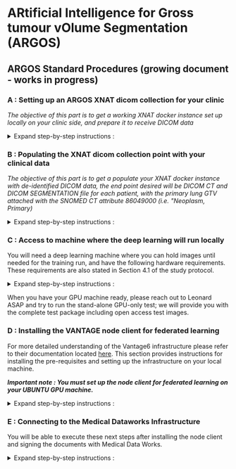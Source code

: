 # ARtificial Intelligence for Gross tumour vOlume Segmentation (ARGOS)

## ARGOS Standard Procedures (growing document - works in progress)

### A : Setting up an ARGOS XNAT dicom collection for your clinic
_The objective of this part is to get a working XNAT docker instance set up locally on your clinic side, and prepare it to receive DICOM data_

<details><summary>Expand step-by-step instructions :</summary>

Step 1 : Ensure that you have sufficient space, memory and reasonably up to date hardware including ***at least 1 GPU chip***. For reference, the MAASTRO node is an Amazon AWS Ubuntu Linux 18.04 virtual machine with 10GBit network and 100GB storage (it happens to be the g3.xlarge template instance).

Step 2 : Install Docker Engine (free Community Edition version). Follow the instructions here - https://docs.docker.com/engine/install/ubuntu/

Step 3 : After validating that Docker is working (e.g. do the hello-world demo recommended at the end of the install documentation) please also install docker-compose (https://docs.docker.com/compose/install/).

Step 4 : Install the git library with `sudo apt-get install git`.

Step 5 : Find the XNAT docker-compose registry by the Washington University Neuro-imaging Research Group, and follow the instructions to clone their repository to your system, starting with the `git clone https://github.com/NrgXnat/xnat-docker-compose`.

Step 6 : Create an XNAT instance by switching directory into the xnat-docker-compose master folder `cd xnat-docker-compose` and then copy the default environment template to the .env file as `sudo cp default.env .env`.

Step 7 : Spin up the required XNAT components using docker-compose as follows `sudo docker-compose up -d`.

Step 8 : Depending on your system Step 7 could well take a few minutes to get set up. You can check status using the following command `sudo docker stats`. Once all three docker images in the XNAT package are stable at very low load, it probably means everything is up and running nice in the background.

Step 9 : On the same machine that is hosting your XNAT docker instance, you now need to point a web browser to http://localhost:80. The XNAT welcome screen should come up momentarily.
</details>

### B : Populating the XNAT dicom collection point with your clinical data
_The objective of this part is to get a populate your XNAT docker instance with de-identified DICOM data, the end point desired will be DICOM CT and DICOM SEGMENTATION file for each patient, with the primary lung GTV attached with the SNOMED CT attribute 86049000 (i.e. "Neoplasm, Primary)_

<details><summary>Expand step-by-step instructions :</summary>

Step 1 : On the XNAT welcome screen, you will log in as _admin_ and the password is _admin_.
![](./screenshots/xnat_splash_admin.jpg)

Step 2 : Create a new project, for instance, I am calling mine "ARGOSnode02". This name is only visible on your side, no one else needs this, so feel free to label your collection as you wish.
![](./screenshots/xnat-new-projecr.png)

Step 3 : There are now several options to populate the XNAT collection with your DICOM CT and DICOM RTSTRUCT (for most partners) or DICOM SEGMENTATION (for the minority of partners). We will provide you some of the data transfer options below.

**Note well : If using RTSTRUCT, please have primary lung tumour(s) named as 'GTV-1' (GTV-2, etc. if more than one primary in the lung). Malignant nodes are named as 'GTV-N1' ('GTV-N2', etc. if more than one node) or simply 'GTV-Nsum'. Organs at risk such as 'Esophagus', 'Heart', 'Lung-Left', 'Lung-Right', are all purely optional.**

##### Option 1 : Direct upload with python batching script
_This can only work with adequately de-identified and correctly-cleaned DICOM data_. We provide you with a python notebook script to iterate through every patient folder in a local filesystem directory, it will package each patient folder as a zip object, and then transmit the zip via API into your local XNAT docker instance which will collect it and try to archive it. This requires Python version 3.7 or later.

##### Option 2 : Clinical Trial Processor pipeline ending with DICOM transfer
_This is probably the most useful clinical-integrated workflow_. Here, we need to set you up with Clinical Trial Processor workflow that will (i) consume a copy of your DICOM files exported from your planning system or PACS (b) it will de-identify (using a key file) and change the GTV names (again using a lookup file) into the standard required above (c) it will send it across via standard DICOM protocol across the network to try to reach port number 8104 on your XNAT machine.
  * Download and install Java JRE/JDK _version 8_ (no higher than 8 please)
  * Download and install CTP as per the guidance here : https://mircwiki.rsna.org/index.php?title=MIRC_CTP
  * Extract the contents of the zip package called 'ctp_config_dicom' and replace the files in your CTP directory if needed.
  * Please follow the README notes in this zip package to set up your de-identification and GTV renaming correctly.

##### Option 3 : Clinical Trial Processor pipeline ending with HTTPS transfer
_This is probably one of the options for partners that want to move clinical data to a university department that hosts the ARGOS node_. This will be again done with Clinical Trial Processor and works in similar fashion as Option 2 above, except we will need an EXTRA CTP instance on the RECEIVING SIDE to pick up data via http/http and forward it sideways to XNAT.
  * Download and install Java JRE/JDK _version 8_ (no higher than 8 please)
  * Download and install CTP as per the guidance here : https://mircwiki.rsna.org/index.php?title=MIRC_CTP
  * Note you will need CTP installed on the SENDER SIDE, and also a CTP installed on the RECEIVER SIDE.
  * For the sender : Extract the contents of the zip package called 'ctp_config_http_SENDER' and replace the files in your CTP directory if needed. Please follow the README notes in this zip package to set up your de-identification and GTV renaming correctly.
  * For the receiver : Extract the contents of the zip package called 'ctp_config_http_RECEIVER', then follow the README notes in this zip package to set up your receiver and forward the data into XNAT.

Step 4 : First try a testrun with a dummy case (eg delineated RANDO phantom, or use one of our public access cases from The Cancer Imaging Archive) e.g. LUNG-001 included in this repository. This is to make sure the transfer into XNAT is going as expected. Try downloading this dummy case back from XNAT and open it with your Dicom tools; check if it compares well to the original (must be same other than patient de-identification and GTV renaming). An example of one of my cases in XNAT is in the screenshot below, you see this one has multiple CT slices and one single SEG (or RTSTRUCT if this is your case) assigned to this patient.
![](./screenshots/xnat-dicom-ct-seg.png)

Step 5: Instructions for converting RTSTRUCT to SEGMENTATION following shortly .....
</details>


### C : Access to machine where the deep learning will run locally
You will need a deep learning machine where you can hold images until needed for the training run, and have the following hardware requirements. These requirements are also stated in Section 4.1 of the study protocol.

<details><summary>Expand step-by-step instructions :</summary>

  * We strongly recommend ***Ubuntu 18.04 LTS*** operating system
  * ***Python version 3.7 or higher***
  * ***Docker Desktop*** community edition (free)
  * ***At least 1 GPU with the most up to date drivers; we plan to use TensorFlow v2.4 so we need updated GPU drivers***
  * ***At least 16GB of RAM***
  * At least ***50GB of disk space but more space will be much better*** (50GB corresponds very roughly to 100 patients with 1 Lung CT study and 1 RTSTRUCT file each)
  * The clinic researcher needs to have local admin rights on this deep learning machine
  * Local IP address and port for HTTPS (we will tell you which port number to enable)
  
</details>

When you have your GPU machine ready, please reach out to Leonard ASAP and try to run the stand-alone GPU-only test; we will provide you with the complete test package including open access test images.

### D : Installing the VANTAGE node client for federated learning
For more detailed understanding of the Vantage6 infrastructure please refer to their documentation located [here](https://vantage6.ai/). This section provides instructions for installing the pre-requisites and setting up the infrastructure on your local machine.

***Important note : You must set up the node client for federated learning on your UBUNTU GPU machine.***

<details><summary>Expand step-by-step instructions :</summary>

Step 1 : Confirm that you have Python 3.6 or higher (this almost always ships with the Ubuntu operating system). Upgrade if necessary.

Step 2 : Confirm that you have Docker Community Edition (i.e. the free for research/education version), and if not yet, check the appropriate instructions [here](https://docs.docker.com/engine/install/ubuntu/).

Step 3 : A python virtual environment is strongly recommended. You may use the commands below in your Ubuntu command line console to install, create and then activate a virtual enviroment named "vantage6" (you are welcome to name it anything you wish e.g. "argos01" etc. etc.)
 ```
    sudo apt install python3-venv
    python3 -m venv vantage6
    source vantage6/bin/activate
``` 

Step 4 : Install python pip3 and check the version. You may use the commands below in your Ubuntu command line console.
```
sudo apt update
sudo apt install python3-pip
pip3 --version
```

Step 5 : Node Client Installation; the Vantage6 infrastructure has been modified slightly to accomodate ARGOS and will be installed within the python virtual enviroment you created in step 3 above. You may download only the file in this repository called "vantage6-requirements.txt" or git clone the entire contents to your python virtual environment. The command (assuming you wish to clone the whole git) is :
``` 
git clone https://gitlab.com/UM-CDS/argos-1.git
cat argos-1/vantage6-requirements.txt | xargs -n 1 -L 1 pip3 install
```
Please note : If you wish to download only the vantage6-requirements.txt file, then you have to change the path immediately in front of the "cat" command above to where you had saved the vantage6-requirements.txt file.

Step 6 : At this point, you are ready to configure your node client. For this you will need some information and a couple of online support steps from Medical Data Works, such as an API private key and port numbers/IP addresses etc. Please contact Leonard ASAP to complete this step.
</details>

### E : Connecting to the Medical Dataworks Infrastructure
You will be able to execute these next steps after installing the node client and signing the documents with Medical Data Works.

<details><summary>Expand step-by-step instructions :</summary>

Step 7 : At this point, we are ready to setup a new node. At the terminal where you installed the Vantage node client now type ```vnode new``` and follow the given instructions. For setting up the node, you will require specific information from the server provider. The new node procedure will ask you for a **base url of server** and an **api_key** to authenticate with the server.
  * The base URL of the server you need to enter is exactly this **https://mdw-vantage6-argos.azurewebsites.net/**
  * Port to which the server listens is **443**
  * The API key will be given to you directly by private email addressed specifically to you.
  * You may leave the default database path empty for the moment.
  * Default settings are fine for the rest of the options.


On successful completion, a configuration file(.yaml) will be created. This configuration file holds the key information necessary for all further communication between the node and the server. 


Step 8 : Additional environment variables in the configuration file. Add the following environment variables in the configuration file by editing the configuration file using the ```nano``` command. The public IP address that you now need to enter for the aggregation point, that is, make sure the line reads as ***public_ip:'20.93.147.169'*** (please note the single quotation marks).
``` 
    vnode files
    nano [/path/to/yourconfigurationFile.yaml]
 ```


Step 9 : Creating and uploading a public/private key. A final step before the node can connect to the server is to generate a public/private key pair and log it with the server. To do this, run the command ``` vnode create-private-key ``` (make sure to select the correct configuration name that you created in the previous steps).

This procedure is going to ask for a username and password for creating and uploading a public/private key pair; this info shall be provided to you beforehand by direct email addressed to you.


Step 10 : Starting the node. You are now ready to start the node type at the terminal :

``` vnode start --image harbor2.vantage6.ai/infrastructure/maastro-node --attach ```

The Vantage node should now be up and waiting to receive tasks from the central server. You can capture a few screenshots of the above steps for us and send it to Len, if you would like us to check that everything went well.
</details>

